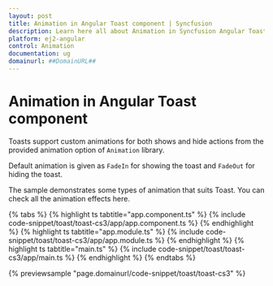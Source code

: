 ```yaml
---
layout: post
title: Animation in Angular Toast component | Syncfusion
description: Learn here all about Animation in Syncfusion Angular Toast component of Syncfusion Essential JS 2 and more.
platform: ej2-angular
control: Animation 
documentation: ug
domainurl: ##DomainURL##
---
```


# Animation in Angular Toast component

Toasts support custom animations for both shows and hide actions from the provided animation option of `Animation` library.

Default animation is given as `FadeIn` for showing the toast and `FadeOut` for hiding the toast.

The sample demonstrates some types of animation that suits Toast. You can check all the animation effects here.

{% tabs %}
{% highlight ts tabtitle="app.component.ts" %}
{% include code-snippet/toast/toast-cs3/app/app.component.ts %}
{% endhighlight %}
{% highlight ts tabtitle="app.module.ts" %}
{% include code-snippet/toast/toast-cs3/app/app.module.ts %}
{% endhighlight %}
{% highlight ts tabtitle="main.ts" %}
{% include code-snippet/toast/toast-cs3/app/main.ts %}
{% endhighlight %}
{% endtabs %}
  
{% previewsample "page.domainurl/code-snippet/toast/toast-cs3" %}